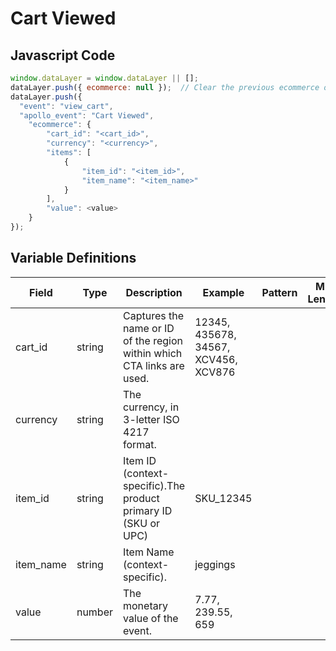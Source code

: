 # Cart Viewed

### 

## Javascript Code
```js
window.dataLayer = window.dataLayer || [];
dataLayer.push({ ecommerce: null });  // Clear the previous ecommerce object.;;
dataLayer.push({
  "event": "view_cart",
  "apollo_event": "Cart Viewed",
    "ecommerce": {
        "cart_id": "<cart_id>",
        "currency": "<currency>",
        "items": [
            {
                "item_id": "<item_id>",
                "item_name": "<item_name>"
            }
        ],
        "value": <value>
    }
});
```

## Variable Definitions

|Field|Type|Description|Example|Pattern|Min Length|Max Length|Minimum|Maximum|Multiple Of|
| --- | --- | --- | --- | --- | --- | --- | --- | --- | --- |
|cart_id|string|Captures the name or ID of the region within which CTA links are used.|12345, 435678, 34567, XCV456, XCV876|||||||
|currency|string|The currency, in 3-letter ISO 4217 format.||||||||
|item_id|string|Item ID \(context-specific\).The product primary ID \(SKU or UPC\) |SKU\_12345|||||||
|item_name|string|Item Name \(context-specific\).|jeggings|||||||
|value|number|The monetary value of the event.	|7.77, 239.55, 659|||||||




